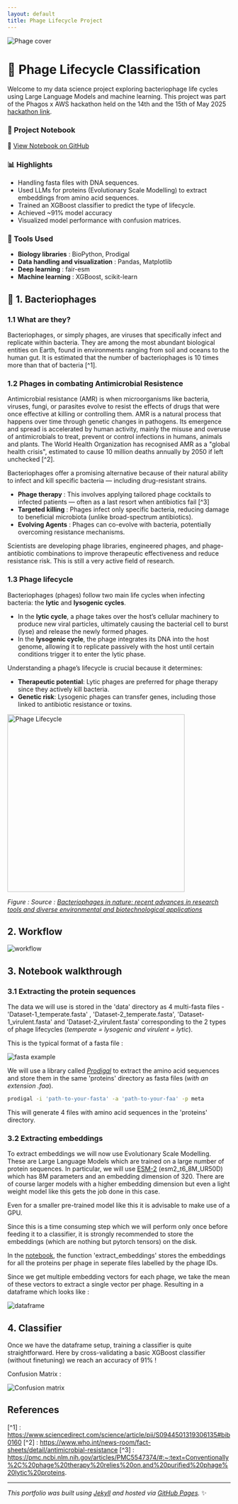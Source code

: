 ```yaml
---
layout: default
title: Phage Lifecycle Project
---
```


![Phage cover](assets/images/phage-bacteriophage-main.jpg)
# 🧬 Phage Lifecycle Classification

Welcome to my data science project exploring bacteriophage life cycles using Large Language Models and machine learning. This project was part of the Phagos x AWS hackathon held on the 14th and the 15th of May 2025 [hackathon link](https://hackathon.phagos.org/).

### 📘 Project Notebook

🔗 [View Notebook on GitHub](./phage_lifecycle_hackthon25.ipynb)  


### 📊 Highlights

- Handling fasta files with DNA sequences.
- Used LLMs for proteins (Evolutionary Scale Modelling) to extract embeddings from amino acid sequences.
- Trained an XGBoost classifier to predict the type of lifecycle.
- Achieved ~91% model accuracy
- Visualized model performance with confusion matrices.

### 🔧 Tools Used

- **Biology libraries** : BioPython, Prodigal
- **Data handling and visualization** : Pandas, Matplotlib
- **Deep learning** : fair-esm
- **Machine learning** : XGBoost, scikit-learn

## 🦠 1. Bacteriophages

### 1.1 What are they?

Bacteriophages, or simply phages, are viruses that specifically infect and replicate within bacteria. They are among the most abundant biological entities on Earth, found in environments ranging from soil and oceans to the human gut. It is estimated that the number of bacteriophages is 10 times more than that of bacteria [^1].

### 1.2 Phages in combating Antimicrobial Resistence

Antimicrobial resistance (AMR) is when microorganisms like bacteria, viruses, fungi, or parasites evolve to resist the effects of drugs that were once effective at killing or controlling them. AMR is a natural process that happens over time through genetic changes in pathogens. Its emergence and spread is accelerated by human activity, mainly the misuse and overuse of antimicrobials to treat, prevent or control infections in humans, animals and plants. The World Health Organization has recognised AMR as a "global health crisis", estimated to cause 10 million deaths annually by 2050 if left unchecked [^2].

Bacteriophages offer a promising alternative because of their natural ability to infect and kill specific bacteria — including drug-resistant strains.

- **Phage therapy** : This involves applying tailored phage cocktails to infected patients — often as a last resort when antibiotics fail [^3]
- **Targeted killing** : Phages infect only specific bacteria, reducing damage to beneficial microbiota (unlike broad-spectrum antibiotics).
- **Evolving Agents** : Phages can co-evolve with bacteria, potentially overcoming resistance mechanisms.

Scientists are developing phage libraries, engineered phages, and phage-antibiotic combinations to improve therapeutic effectiveness and reduce resistance risk. This is still a very active field of research.

### 1.3 Phage lifecycle

Bacteriophages (phages) follow two main life cycles when infecting bacteria: the **lytic** and **lysogenic cycles**.

- In the **lytic cycle**, a phage takes over the host’s cellular machinery to produce new viral particles, ultimately causing the bacterial cell to burst (lyse) and release the newly formed phages.
- In the **lysogenic cycle**, the phage integrates its DNA into the host genome, allowing it to replicate passively with the host until certain conditions trigger it to enter the lytic phase.

Understanding a phage’s lifecycle is crucial because it determines:

- **Therapeutic potential**: Lytic phages are preferred for phage therapy since they actively kill bacteria.
- **Genetic risk**: Lysogenic phages can transfer genes, including those linked to antibiotic resistance or toxins.

<img src="assets/images/Lytic-and-lysogenic-life-cycle-of-bacteriophage.png" alt="Phage Lifecycle" width="400">


*Figure : Source : [Bacteriophages in nature: recent advances in research tools and diverse environmental and biotechnological applications](https://link.springer.com/article/10.1007/s11356-024-32535-3)*

## 2. Workflow

![workflow](assets/images/workflow.png)

## 3. Notebook walkthrough

### 3.1 Extracting the protein sequences

The data we will use is stored in the 'data' directory as 4 multi-fasta files - 'Dataset-1_temperate.fasta' , 'Dataset-2_temperate.fasta', 'Dataset-1_virulent.fasta' and 'Dataset-2_virulent.fasta' corresponding to the 2 types of phage lifecycles (*temperate = lysogenic and virulent = lytic*).

This is the typical format of a fasta file :

![fasta example](assets/images/fastafiledemo.png)

We will use a library called *[Prodigal](https://github.com/hyattpd/Prodigal)* to extract the amino acid sequences and store them in the same 'proteins' directory as fasta files (*with an extension .faa*).

``` bash
prodigal -i 'path-to-your-fasta' -a 'path-to-your-faa' -p meta
```

This will generate 4 files with amino acid sequences in the 'proteins' directory.

### 3.2 Extracting embeddings

To extract embeddings we will now use Evolutionary Scale Modelling. These are Large Language Models which are trained on a large number of protein sequences. In particular, we will use [ESM-2](https://github.com/facebookresearch/esm?tab=readme-ov-file#available) (esm2_t6_8M_UR50D) which has 8M parameters and an embedding dimension of 320. There are of course larger models with a higher embedding dimension but even a light weight model like this gets the job done in this case.

Even for a smaller pre-trained model like this it is advisable to make use of a GPU.

Since this is a time consuming step which we will perform only once before feeding it to a classifier, it is strongly recommended to store the embeddings (which are nothing but pytorch tensors) on the disk.

In the [notebook](./phage_lifecycle_hackthon25.ipynb), the function 'extract_embeddings' stores the embeddings for all the proteins per phage in seperate files labelled by the phage IDs.

Since we get multiple embedding vectors for each phage, we take the mean of these vectors to extract a single vector per phage. Resulting in a dataframe which looks like :

![dataframe](assets/images/dataframe.png)

## 4. Classifier

Once we have the dataframe setup, training a classifier is quite straightforward. Here by cross-validating a basic XGBoost classifier (without finetuning) we reach an accuracy of 91% !

Confusion Matrix :

![Confusion matrix](assets/images/confusionm.png)

## References

[^1] : https://www.sciencedirect.com/science/article/pii/S0944501319306135#bib0160
[^2] : https://www.who.int/news-room/fact-sheets/detail/antimicrobial-resistance
[^3] : https://pmc.ncbi.nlm.nih.gov/articles/PMC5547374/#:~:text=Conventionally%2C%20phage%20therapy%20relies%20on,and%20purified%20phage%20lytic%20proteins.

---

_This portfolio was built using [Jekyll](https://jekyllrb.com) and hosted via [GitHub Pages](https://pages.github.com)._ ✨
